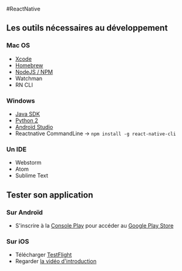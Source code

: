 #ReactNative

## Les outils nécessaires au développement

### Mac OS
- [Xcode](https://developer.apple.com/xcode/)
- [Homebrew](https://brew.sh/)
- [NodeJS / NPM ](https://nodejs.org/en/)
- Watchman
- RN CLI


### Windows
* [Java SDK](http://www.oracle.com/technetwork/java/javase/downloads/jdk8-downloads-2133151.html)
* [Python 2](https://www.python.org/downloads/)
* [Androïd Studio](https://developer.android.com/studio/index.html)
* Reactnative CommandLine -> `npm install -g react-native-cli`

### Un IDE
* Webstorm
* Atom
* Sublime Text


## Tester son application 

### Sur Androïd
* S'inscrire à la [Console Play](https://play.google.com/apps/publish/signup/) pour accéder au [Google Play Store](https://support.google.com/googleplay/android-developer/answer/3131213?hl=fr)

### Sur iOS
* Télécharger [TestFlight](https://developer.apple.com/testflight/)
* Regarder [la vidéo d'introduction](https://itunespartner.apple.com/en/apps/videos#testflight-beta-testing)